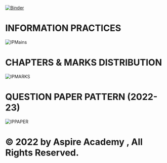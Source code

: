 [![Binder](https://mybinder.org/badge_logo.svg)](https://mybinder.org/v2/gh/ASPIRE-ACADEMY/INFORMATION_PRACTICES_12/HEAD)

# INFORMATION PRACTICES 

![IPMains](https://github.com/Shiv-Learning-Cente/Information-Practices-XII/blob/main/assets/IPMain.jpg)

# CHAPTERS & MARKS DISTRIBUTION

![IPMARKS](https://github.com/Shiv-Learning-Cente/Information-Practices-XII/blob/main/assets/CHAP.png)

# QUESTION PAPER PATTERN (2022-23)

![IPPAPER](https://github.com/Shiv-Learning-Cente/Information-Practices-XII/blob/main/assets/PAPER.jpeg)

# © 2022 by <b> Aspire Academy </b>, All Rights Reserved.
